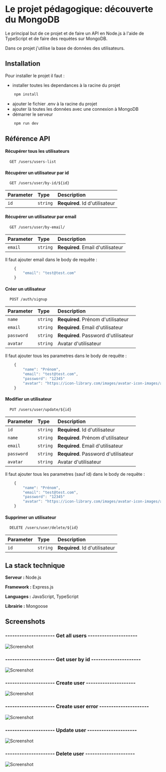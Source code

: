 
# Le projet pédagogique: découverte du MongoDB

Le principal but de ce projet et de faire un API en Node.js à l'aide de TypeScript et de faire des requètes sur MongoDB.

Dans ce projet j'utilise la base de données des utilisateurs.
## Installation

Pour installer le projet il faut : 
- installer toutes les dependances à la racine du projet

```bash
    npm install
```
- ajouter le fichier .env à la racine du projet
- ajouter là toutes les données avec une connexion à MongoDB
- démarrer le serveur
```bash
    npm run dev
```
## Référence API

#### Récupérer tous les utilisateurs

```http
  GET /users/users-list
```

#### Récupérer un utilisateur par id

```http
  GET /users/user/by-id/${id}
```

| Parameter | Type     | Description                       |
| :-------- | :------- | :-------------------------------- |
| `id`      | `string` | **Required**. Id d'utilisateur |

#### Récupérer un utilisateur par email

```http
  GET /users/user/by-email/
```

| Parameter | Type     | Description                       |
| :-------- | :------- | :-------------------------------- |
| `email`      | `string` | **Required**. Email d'utilisateur |

Il faut ajouter email dans le body de requête :

```js
    {
        "email": "test@test.com"
    }
```

#### Créer un utilisateur

```http
  POST /auth/signup
```

| Parameter | Type     | Description                       |
| :-------- | :------- | :-------------------------------- |
| `name`      | `string` | **Required**. Prénom d'utilisateur |
| `email`      | `string` | **Required**. Email d'utilisateur |
| `password`      | `string` | **Required**. Password d'utilisateur |
| `avatar`      | `string` | Avatar d'utilisateur |

Il faut ajouter tous les parametres dans le body de requête :

```js
    {
        "name": "Prénom",
        "email": "test@test.com",
        "password": "12345"
        "avatar": "https://icon-library.com/images/avatar-icon-images/avatar-icon-images-4.jpg"
    }
```

#### Modifier un utilisateur

```http
  PUT /users/user/update/${id}
```

| Parameter | Type     | Description                       |
| :-------- | :------- | :-------------------------------- |
| `id`      | `string` | **Required**. Id d'utilisateur |
| `name`      | `string` | **Required**. Prénom d'utilisateur |
| `email`      | `string` | **Required**. Email d'utilisateur |
| `password`      | `string` | **Required**. Password d'utilisateur |
| `avatar`      | `string` | Avatar d'utilisateur |

Il faut ajouter tous les parametres (sauf id) dans le body de requête :

```js
    {
        "name": "Prénom",
        "email": "test@test.com",
        "password": "12345"
        "avatar": "https://icon-library.com/images/avatar-icon-images/avatar-icon-images-4.jpg"
    }
```

#### Supprimer un utilisateur

```http
  DELETE /users/user/delete/${id}
```

| Parameter | Type     | Description                       |
| :-------- | :------- | :-------------------------------- |
| `id`      | `string` | **Required**. Id d'utilisateur |


## La stack technique

**Serveur :** Node.js

**Framework :** Express.js

**Languages :** JavaScript, TypeScript

**Librairie :** Mongoose

## Screenshots

### --------------------- Get all users ---------------------
![Screenshot](screenshots/get_all.png)
### --------------------- Get user by id ---------------------
![Screenshot](screenshots/get_by_id.png)
### --------------------- Create user ---------------------
![Screenshot](screenshots/create.png)
### --------------------- Create user error ---------------------
![Screenshot](screenshots/create_error.png)
### --------------------- Update user ---------------------
![Screenshot](screenshots/update.png)
### --------------------- Delete user ---------------------
![Screenshot](screenshots/delete.png)